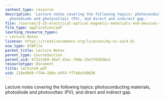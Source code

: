 ```yaml
---
content_type: resource
description: 'Lecture notes covering the following topics: photoconducting materials,
  photodiode and photovoltaic (PV), and direct and indirect gap.'
file: /courses/3-15-electrical-optical-magnetic-materials-and-devices-fall-2006/110ed969f7442b8ed4f4ff7a8e3d9026_lecture9.pdf
file_type: application/pdf
learning_resource_types:
- Lecture Notes
license: https://creativecommons.org/licenses/by-nc-sa/4.0/
ocw_type: OCWFile
parent_title: Lecture Notes
parent_type: CourseSection
parent_uid: 6f321db9-36e7-d1ec-78de-33e7f6503be1
resourcetype: Document
title: lecture9.pdf
uid: 110ed969-f744-2b8e-d4f4-ff7a8e3d9026
---
```

Lecture notes covering the following topics: photoconducting materials, photodiode and photovoltaic (PV), and direct and indirect gap.